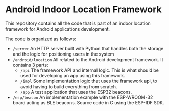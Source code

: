 # Android Indoor Location Framework
This repository contains all the code that is part of an indoor location framework for Android applications development.

The code is organized as follows:

* `/server` An HTTP server built with Python that handles both the storage and the logic for positioning users in the system
* `/android/location` All related to the Android development framework. It contains 3 parts:
  * `/api` The framework API and internal logic. This is what should be used for developing an app using this framework.
  * `/impl` Some implementation logic that uses the framework api, to avoid having to build everything from scratch.
  * `/app` A test application that uses the ESP32 beacons. 
* `/esp/beacon` An implementation example with the ESP-WROOM-32 board acting as BLE beacons. Source code in C using the ESP-IDF SDK.
